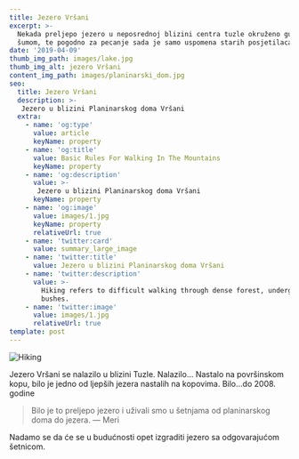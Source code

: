 ```yaml
---
title: Jezero Vršani
excerpt: >-
  Nekada preljepo jezero u neposrednoj blizini centra tuzle okruženo gustom
  šumom, te pogodno za pecanje sada je samo uspomena starih posjetilaca Vršana.
date: '2019-04-09'
thumb_img_path: images/lake.jpg
thumb_img_alt: jezero Vršani
content_img_path: images/planinarski_dom.jpg
seo:
  title: Jezero Vršani
  description: >-
   Jezero u blizini Planinarskog doma Vršani
  extra:
    - name: 'og:type'
      value: article
      keyName: property
    - name: 'og:title'
      value: Basic Rules For Walking In The Mountains
      keyName: property
    - name: 'og:description'
      value: >-
       Jezero u blizini Planinarskog doma Vršani
      keyName: property
    - name: 'og:image'
      value: images/1.jpg
      keyName: property
      relativeUrl: true
    - name: 'twitter:card'
      value: summary_large_image
    - name: 'twitter:title'
      value: Jezero u blizini Planinarskog doma Vršani
    - name: 'twitter:description'
      value: >-
        Hiking refers to difficult walking through dense forest, undergrowth, or
        bushes.
    - name: 'twitter:image'
      value: images/1.jpg
      relativeUrl: true
template: post
---
```

![Hiking](/images/2.jpg)

Jezero Vršani se nalazilo u blizini Tuzle.
Nalazilo…
Nastalo na površinskom kopu, bilo je jedno od ljepših jezera nastalih na kopovima.
Bilo…do 2008. godine



> Bilo je to preljepo jezero i uživali smo u šetnjama od planinarskog doma do jezera. ― Meri

Nadamo se da će se u budućnosti opet izgraditi jezero sa odgovarajućom šetnicom.

